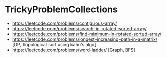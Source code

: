 # TrickyProblemCollections

* https://leetcode.com/problems/contiguous-array/
* https://leetcode.com/problems/search-in-rotated-sorted-array/
* https://leetcode.com/problems/find-minimum-in-rotated-sorted-array/
* https://leetcode.com/problems/longest-increasing-path-in-a-matrix/  [DP, Topological sort using kahn's algo]
* https://leetcode.com/problems/word-ladder/ [Graph, BFS]
